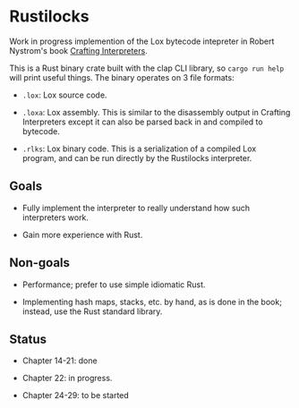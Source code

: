 # Rustilocks

Work in progress implemention of the Lox bytecode intepreter in Robert Nystrom's book
    [Crafting Interpreters](https://craftinginterpreters.com/).

This is a Rust binary crate built with the clap CLI library, so `cargo run help`
    will print useful things.
The binary operates on 3 file formats:

- `.lox`: Lox source code.

- `.loxa`: Lox assembly. This is similar to the disassembly output in Crafting Interpreters
    except it can also be parsed back in and compiled to bytecode.

- `.rlks`: Lox binary code. This is a serialization of a compiled Lox program,
    and can be run directly by the Rustilocks interpreter.

## Goals

- Fully implement the interpreter to really understand how such interpreters work.

- Gain more experience with Rust.

## Non-goals

- Performance; prefer to use simple idiomatic Rust.

- Implementing hash maps, stacks, etc. by hand, as is done in the book; instead, use the Rust standard library.

## Status

- Chapter 14-21: done

- Chapter 22: in progress.

- Chapter 24-29: to be started
